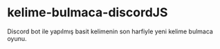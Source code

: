 # kelime-bulmaca-discordJS
Discord bot ile yapılmış basit kelimenin son harfiyle yeni kelime bulmaca oyunu.
